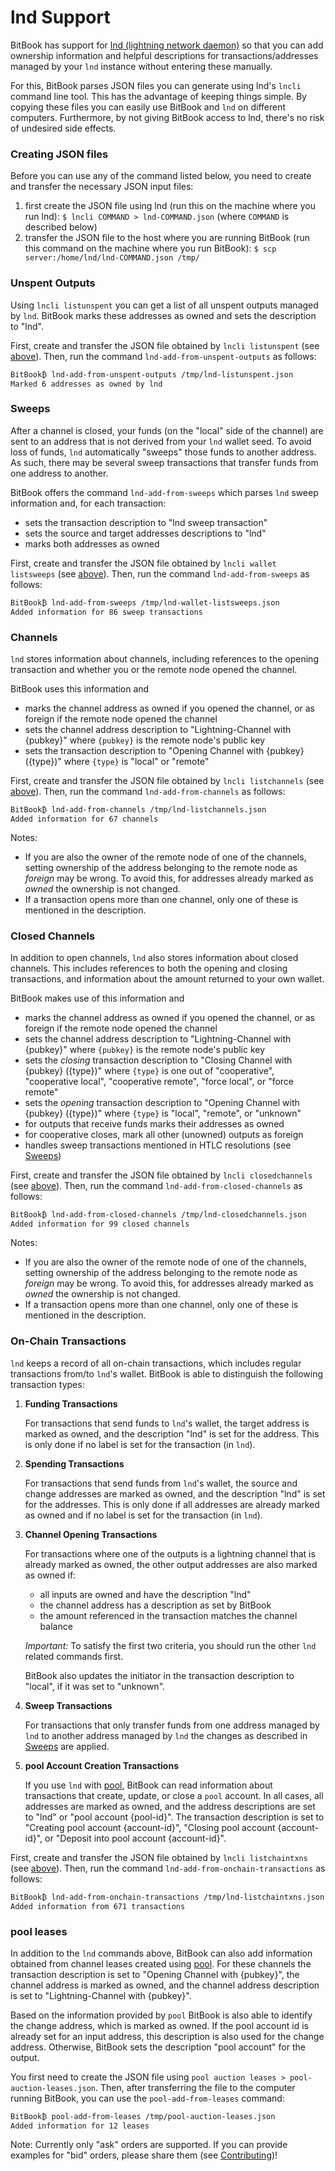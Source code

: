 # lnd Support
BitBook has support for [lnd (lightning network daemon)](https://github.com/lightningnetwork/lnd) so that you can
add ownership information and helpful descriptions for transactions/addresses managed by your `lnd` instance without
entering these manually.

For this, BitBook parses JSON files you can generate using lnd's `lncli` command line tool. This has the advantage of
keeping things simple. By copying these files you can easily use BitBook and `lnd` on different computers. Furthermore,
by not giving BitBook access to lnd, there's no risk of undesired side effects.

### Creating JSON files
Before you can use any of the command listed below, you need to create and transfer the necessary JSON input files:

1. first create the JSON file using lnd (run this on the machine where you run lnd): `$ lncli COMMAND > lnd-COMMAND.json` (where `COMMAND` is described below)
2. transfer the JSON file to the host where you are running BitBook (run this command on the machine where you run BitBook): `$ scp server:/home/lnd/lnd-COMMAND.json /tmp/`

### Unspent Outputs
Using `lncli listunspent` you can get a list of all unspent outputs managed by `lnd`.
BitBook marks these addresses as owned and sets the description to "lnd".

First, create and transfer the JSON file obtained by `lncli listunspent` (see [above](#creating-json-files)).
Then, run the command `lnd-add-from-unspent-outputs` as follows:
```
BitBook₿ lnd-add-from-unspent-outputs /tmp/lnd-listunspent.json
Marked 6 addresses as owned by lnd
```

### Sweeps
After a channel is closed, your funds (on the "local" side of the channel) are sent to an address that is not derived
from your `lnd` wallet seed. To avoid loss of funds, `lnd` automatically "sweeps" those funds to another address. As
such, there may be several sweep transactions that transfer funds from one address to another.

BitBook offers the command `lnd-add-from-sweeps` which parses `lnd` sweep information and, for each transaction:

 - sets the transaction description to "lnd sweep transaction"
 - sets the source and target addresses descriptions to "lnd"
 - marks both addresses as owned

First, create and transfer the JSON file obtained by `lncli wallet listsweeps` (see [above](#creating-json-files)).
Then, run the command `lnd-add-from-sweeps` as follows:
```
BitBook₿ lnd-add-from-sweeps /tmp/lnd-wallet-listsweeps.json
Added information for 86 sweep transactions
```

### Channels
`lnd` stores information about channels, including references to the opening transaction and whether you or the remote
node opened the channel.

BitBook uses this information and

- marks the channel address as owned if you opened the channel, or as foreign if the remote node opened the channel
- sets the channel address description to "Lightning-Channel with {pubkey}" where `{pubkey}` is the remote node's public
  key
- sets the transaction description to "Opening Channel with {pubkey} ({type})" where `{type}` is "local" or "remote"

First, create and transfer the JSON file obtained by `lncli listchannels` (see [above](#creating-json-files)).
Then, run the command `lnd-add-from-channels` as follows:
```
BitBook₿ lnd-add-from-channels /tmp/lnd-listchannels.json
Added information for 67 channels
```

Notes:

- If you are also the owner of the remote node of one of the channels, setting ownership of the address belonging to the
  remote node as *foreign* may be wrong. To avoid this, for addresses already marked as *owned* the ownership is not
  changed.
- If a transaction opens more than one channel, only one of these is mentioned in the description.

### Closed Channels
In addition to open channels, `lnd` also stores information about closed channels. This includes references to both the
opening and closing transactions, and information about the amount returned to your own wallet.

BitBook makes use of this information and

- marks the channel address as owned if you opened the channel, or as foreign if the remote node opened the channel 
- sets the channel address description to "Lightning-Channel with {pubkey}" where `{pubkey}` is the remote node's public
  key
- sets the *closing* transaction description to "Closing Channel with {pubkey} ({type})" where `{type}` is one out of
  "cooperative", "cooperative local", "cooperative remote", "force local", or "force remote"
- sets the *opening* transaction description to "Opening Channel with {pubkey} ({type})" where `{type}` is
      "local", "remote", or "unknown"
- for outputs that receive funds marks their addresses as owned
- for cooperative closes, mark all other (unowned) outputs as foreign
- handles sweep transactions mentioned in HTLC resolutions (see [Sweeps](#sweeps))

First, create and transfer the JSON file obtained by `lncli closedchannels` (see [above](#creating-json-files)).
Then, run the command `lnd-add-from-closed-channels` as follows:
```
BitBook₿ lnd-add-from-closed-channels /tmp/lnd-closedchannels.json
Added information for 99 closed channels
```
  
Notes:

- If you are also the owner of the remote node of one of the channels, setting ownership of the address belonging to the
  remote node as *foreign* may be wrong. To avoid this, for addresses already marked as *owned* the ownership is not
  changed.
- If a transaction opens more than one channel, only one of these is mentioned in the description.

### On-Chain Transactions
`lnd` keeps a record of all on-chain transactions, which includes regular transactions from/to `lnd`'s wallet.
BitBook is able to distinguish the following transaction types:

1. **Funding Transactions**
   
   For transactions that send funds to `lnd`'s wallet, the target address is marked as owned, and
   the description "lnd" is set for the address.
   This is only done if no label is set for the transaction (in `lnd`).
   
2. **Spending Transactions**

   For transactions that send funds from `lnd`'s wallet, the source and change addresses are marked as owned, and
   the description "lnd" is set for the addresses.
   This is only done if all addresses are already marked as owned and if no label is set for the transaction (in `lnd`).

3. **Channel Opening Transactions**
   
   For transactions where one of the outputs is a lightning channel that is already marked as owned, the other
   output addresses are also marked as owned if:

   - all inputs are owned and have the description "lnd"
   - the channel address has a description as set by BitBook
   - the amount referenced in the transaction matches the channel balance
  
   *Important:* To satisfy the first two criteria, you should run the other `lnd` related commands first.

    BitBook also updates the initiator in the transaction description to "local", if it was set to "unknown".

4. **Sweep Transactions**
   
   For transactions that only transfer funds from one address managed by `lnd` to another address managed by `lnd`
   the changes as described in [Sweeps](#sweeps) are applied.
   
5. **pool Account Creation Transactions**

   If you use `lnd` with [pool](https://github.com/lightninglabs/pool), BitBook can read information about transactions
   that create, update, or close a `pool` account. In all cases, all addresses are marked as owned, and the address
   descriptions are set to "lnd" or "pool account {pool-id}". The transaction description is set to
   "Creating pool account {account-id}", "Closing pool account {account-id}", or
   "Deposit into pool account {account-id}".

First, create and transfer the JSON file obtained by `lncli listchaintxns` (see [above](#creating-json-files)).
Then, run the command `lnd-add-from-onchain-transactions` as follows:
```
BitBook₿ lnd-add-from-onchain-transactions /tmp/lnd-listchaintxns.json
Added information from 671 transactions
```


### pool leases

In addition to the `lnd` commands above, BitBook can also add information obtained from channel leases created using
[pool](https://github.com/lightninglabs/pool). For these channels the transaction description is set to
"Opening Channel with {pubkey}", the channel address is marked as owned, and the channel address description is set to
"Lightning-Channel with {pubkey}".

Based on the information provided by `pool` BitBook is also able to identify the change address, which is marked as
owned. If the pool account id is already set for an input address, this description is also used for the change address.
Otherwise, BitBook sets the description "pool account" for the output.

You first need to create the JSON file using `pool auction leases > pool-auction-leases.json`.
Then, after transferring the file to the computer running BitBook, you can use the `pool-add-from-leases` command:

```
BitBook₿ pool-add-from-leases /tmp/pool-auction-leases.json
Added information for 12 leases
```

Note: Currently only "ask" orders are supported. If you can provide examples for "bid" orders, please share them
(see [Contributing](contributing.md))!
